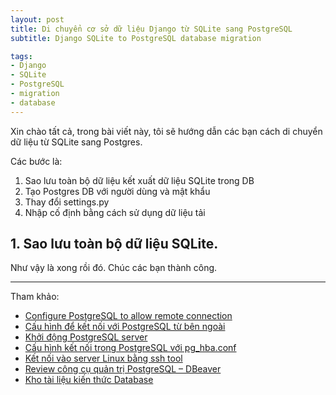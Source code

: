 ```yaml
---
layout: post
title: Di chuyển cơ sở dữ liệu Django từ SQLite sang PostgreSQL
subtitle: Django SQLite to PostgreSQL database migration

tags:
- Django
- SQLite
- PostgreSQL
- migration
- database
---
```


Xin chào tất cả, trong bài viết này, tôi sẽ hướng dẫn các bạn cách di chuyển dữ liệu từ SQLite sang Postgres.

Các bước là:
1. Sao lưu toàn bộ dữ liệu kết xuất dữ liệu SQLite trong DB
2. Tạo Postgres DB với người dùng và mật khẩu
3. Thay đổi settings.py
4. Nhập cố định bằng cách sử dụng dữ liệu tải


## 1. Sao lưu toàn bộ dữ liệu SQLite.



Như vậy là xong rồi đó. Chúc các bạn thành công.

-----
Tham khảo:
- [Configure PostgreSQL to allow remote connection](https://www.bigbinary.com/blog/configure-postgresql-to-allow-remote-connection)
- [Cấu hình để kết nối với PostgreSQL từ bên ngoài](https://dangxuanduy.com/database/cau-hinh-de-ket-noi-voi-postgresql-tu-ben-ngoai/)
- [Khởi động PostgreSQL server](https://dangxuanduy.com/database/khoi-dong-postgresql-server/)
- [Cấu hình kết nối trong PostgreSQL với pg_hba.conf](https://dangxuanduy.com/database/cau-hinh-chinh-sach-ket-noi-trong-postgresql-voi-pg-hba_conf/)
- [Kết nối vào server Linux bằng ssh tool](https://dangxuanduy.com/lap-trinh/bash-shell/ket-noi-vao-server-linux-bang-ssh-tool/)
- [Review công cụ quản trị PostgreSQL – DBeaver](https://dangxuanduy.com/database/review-cong-cu-quan-tri-postgresql-dbeaver/)
- [Kho tài liệu kiến thức Database](https://www.facebook.com/groups/khotailieukienthucdatabase)